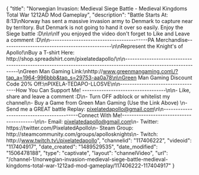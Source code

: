 {
    "title": "Norwegian Invasion: Medieval Siege Battle - Medieval Kingdoms Total War 1212AD Mod Gameplay",
    "description": "Battle Starts At: 8:13\nNorway has sent a massive invasion army to Denmark to capture near by territory.  But Denmark is not going to hand it over so easily.  Enjoy the Siege battle :D\n\n\nIf you enjoyed the video don't forget to Like and Leave a comment :D\n\n-----------------------------------------PA Merchandise----------------------------------------------\n\nRepresent the Knight's of Apollo!\nBuy a T-shirt Here: http:\/\/shop.spreadshirt.com\/pixelatedapollo\/\n\n---------------------------------------------------------------------------------------------------------------\nGreen Man Gaming Link:\nhttp:\/\/www.greenmangaming.com\/?tap_a=1964-996bbb&tap_s=29753-aa0a78\n\nGreen Man Gaming Discount Code 20% Off:\nPIXELA-TEDAPO-LLOSVE\n\n----------------------------------How You Can Support Me! -----------------------------------\n\n- Like, share and leave a comment :D\n- Turn OFF adblock or whitelist my channel\n- Buy a Game from Green Man Gaming (Use the Link Above) \n- Send me a GREAT battle Replay: pixelatedapollo@gmail.com\n\n------------------------------------------Connect With Me!-----------------------------------------\n\n- Email: pixelatedapollo@gmail.com\n- Twitter: https:\/\/twitter.com\/PixelatedApollo\n- Steam Group:  http:\/\/steamcommunity.com\/groups\/apollosknights\n- Twitch: http:\/\/www.twitch.tv\/pixelatedapollo",
    "channelid": "117406222",
    "videoid": "117404917",
    "date_created": "1489529535",
    "date_modified": "1506478188",
    "type": "captivate",
    "layout": "channelVideo",
    "url": "\/channel-1\/norwegian-invasion-medieval-siege-battle-medieval-kingdoms-total-war-1212ad-mod-gameplay\/117406222-117404917"
}